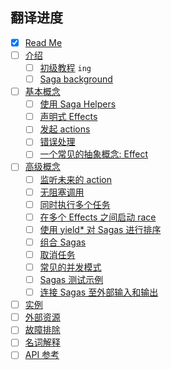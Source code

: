 ## 翻译进度

* [x] [Read Me](/README.md)
* [ ] [介绍](/docs/introduction/README.md)
  * [ ] [初级教程](/docs/introduction/BeginnerTutorial.md) `ing`
  * [ ] [Saga background](/docs/introduction/SagaBackground.md)
* [ ] [基本概念](/docs/basics/README.md)
  * [ ] [使用 Saga Helpers](/docs/basics/UsingSagaHelpers.md)
  * [ ] [声明式 Effects](/docs/basics/DeclarativeEffects.md)
  * [ ] [发起 actions](/docs/basics/DispatchingActions.md)
  * [ ] [错误处理](/docs/basics/ErrorHandling.md)
  * [ ] [一个常见的抽象概念: Effect](/docs/basics/Effect.md)
* [ ] [高级概念](/docs/advanced/README.md)
  * [ ] [监听未来的 action](/docs/advanced/FutureActions.md)
  * [ ] [无阻塞调用](/docs/advanced/NonBlockingCalls.md)
  * [ ] [同时执行多个任务](/docs/advanced/RunningTasksInParallel.md)
  * [ ] [在多个 Effects 之间启动 race](/docs/advanced/RacingEffects.md)
  * [ ] [使用 yield* 对 Sagas 进行排序](/docs/advanced/SequencingSagas.md)
  * [ ] [组合 Sagas](/docs/advanced/ComposingSagas.md)
  * [ ] [取消任务](/docs/advanced/TaskCancellation.md)
  * [ ] [常见的并发模式](/docs/advanced/Concurrency.md)
  * [ ] [Sagas 测试示例](/docs/advanced/Testing.md)
  * [ ] [连接 Sagas 至外部输入和输出](/docs/advanced/UsingRunSaga.md)
* [ ] [实例](/docs/recipes/README.md)
* [ ] [外部资源](/docs/ExternalResources.md)
* [ ] [故障排除](/docs/Troubleshooting.md)
* [ ] [名词解释](/docs/Glossary.md)
* [ ] [API 参考](/docs/api/README.md)
